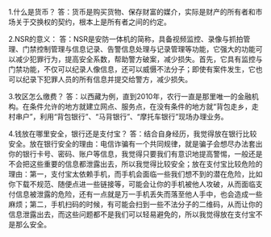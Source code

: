 1.什么是货币？
   答：货币是购买货物、保存财富的媒介，实际是财产的所有者和市场关于交换权的契约，根本上是所有者之间的约定。
   
2.NSR的意义：
   答：NSR是安防一体机的简称，具备视频监控、录像与抓拍管理、门禁控制管理与信息记录、告警信息处理与记录管理等功能，它强大的功能可以减少犯罪行为，提高安全系数，帮助警方破案，减少损失。首先，它具有监控与门禁功能，不仅可以纪录人像信息，还可以威慑不法分子；即使有案件发生，它也可以纪录下犯罪人员的所有信息并提交给警方，减少损失。
   
3.牧区怎么缴费？
   答：以西藏为例，直到2010年，农行一直是那里唯一的金融机构。在条件允许的地方就建立网点、服务点，在没有条件的地方就“背包走乡，走村串户”，利用“背包银行”、“马背银行”、“摩托车银行”现场办理业务。
   
4.钱放在哪里安全，银行还是支付宝？
   答：结合自身经历，我觉得放在银行比较安全。放在银行安全的理由：电信诈骗有一个共同规律，就是骗子会想尽办法套出你的银行卡号、密码、账户等信息，我觉得只要我们有意识地提高警惕，一般还是不会把这些重要的信息都泄露出去，所以我觉得比较安全；放在支付宝比较危险的理由：第一，支付宝太依赖手机，而手机会面临一些我们想不到的潜在危险，比如你下载不规范、随便点进一些链接等，可能会让你的手机被他人攻破，从而面临支付信息被泄露的危险，还有一点就是万一手机丢失而落至他人手中，也会造成一些麻烦；第二，手机扫码的时候，有可能会扫到一些不法分子的二维码，从而让你的信息泄露出去，而这些问题都不是我们可以轻易避免的，所以我觉得放在支付宝不是那么安全。